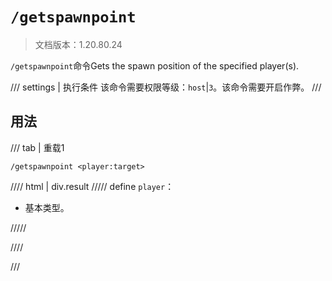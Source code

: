 # `/getspawnpoint`

> 文档版本：1.20.80.24

`/getspawnpoint`命令Gets the spawn position of the specified player(s).

/// settings | 执行条件
该命令需要权限等级：`host`|`3`。该命令需要开启作弊。
///

## 用法

/// tab | 重载1
```mcfunction
/getspawnpoint <player:target>
```

//// html | div.result
///// define
`player`：<!-- md:samp target -->

- 基本类型。


/////

////

///
